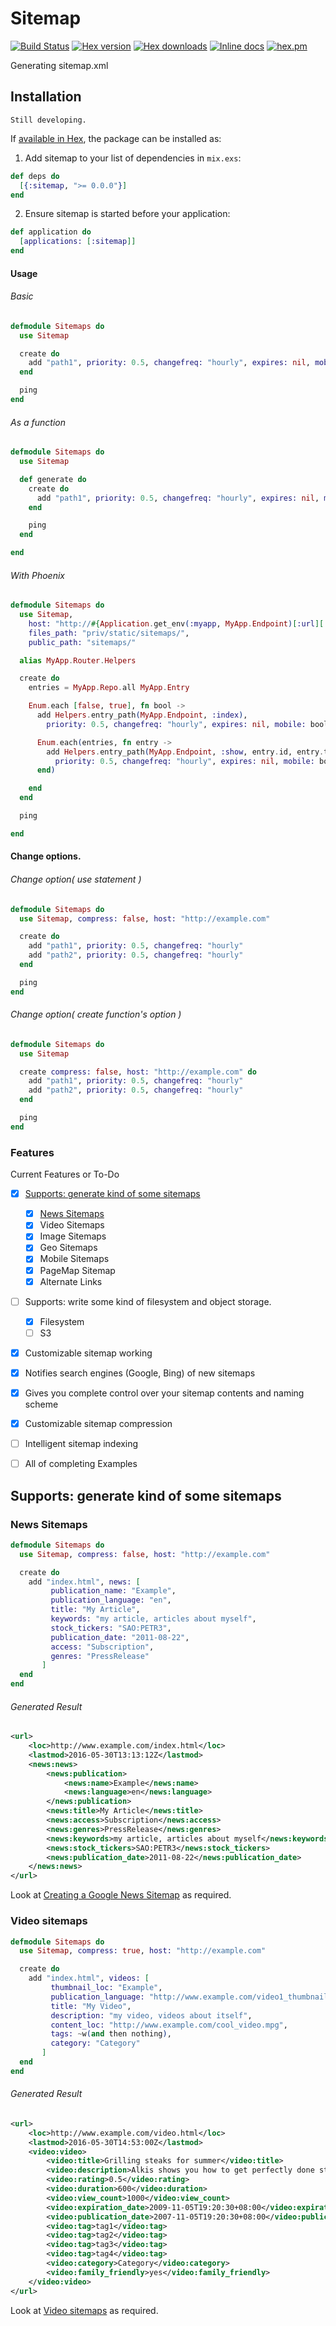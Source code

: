 # Sitemap

[![Build Status](http://img.shields.io/travis/ikeikeikeike/sitemap.svg?style=flat-square)](http://travis-ci.org/ikeikeikeike/sitemap)
[![Hex version](https://img.shields.io/hexpm/v/sitemap.svg "Hex version")](https://hex.pm/packages/sitemap)
[![Hex downloads](https://img.shields.io/hexpm/dt/sitemap.svg "Hex downloads")](https://hex.pm/packages/sitemap)
[![Inline docs](https://inch-ci.org/github/ikeikeikeike/sitemap.svg)](http://inch-ci.org/github/ikeikeikeike/sitemap)
[![hex.pm](https://img.shields.io/hexpm/l/ltsv.svg)](https://github.com/ikeikeikeike/sitemap/blob/master/LICENSE)


Generating sitemap.xml


## Installation

`Still developing.`

If [available in Hex](https://hex.pm/docs/publish), the package can be installed as:

  1. Add sitemap to your list of dependencies in `mix.exs`:

  ```elixir
  def deps do
    [{:sitemap, ">= 0.0.0"}]
  end
  ```

  2. Ensure sitemap is started before your application:

  ```elixir
  def application do
    [applications: [:sitemap]]
  end
  ```

#### Usage

###### Basic

```elixir
defmodule Sitemaps do
  use Sitemap

  create do
    add "path1", priority: 0.5, changefreq: "hourly", expires: nil, mobile: true
  end

  ping
end
```

###### As a function

```elixir
defmodule Sitemaps do
  use Sitemap

  def generate do
    create do
      add "path1", priority: 0.5, changefreq: "hourly", expires: nil, mobile: true
    end

    ping
  end

end
```

###### With Phoenix

```elixir
defmodule Sitemaps do
  use Sitemap,
    host: "http://#{Application.get_env(:myapp, MyApp.Endpoint)[:url][:host]}",
    files_path: "priv/static/sitemaps/",
    public_path: "sitemaps/"

  alias MyApp.Router.Helpers

  create do
    entries = MyApp.Repo.all MyApp.Entry

    Enum.each [false, true], fn bool ->
      add Helpers.entry_path(MyApp.Endpoint, :index),
        priority: 0.5, changefreq: "hourly", expires: nil, mobile: bool

      Enum.each(entries, fn entry ->
        add Helpers.entry_path(MyApp.Endpoint, :show, entry.id, entry.title),
          priority: 0.5, changefreq: "hourly", expires: nil, mobile: bool
      end)

    end
  end

  ping

end
```

#### Change options.


###### Change option( use statement )

```elixir
defmodule Sitemaps do
  use Sitemap, compress: false, host: "http://example.com"

  create do
    add "path1", priority: 0.5, changefreq: "hourly"
    add "path2", priority: 0.5, changefreq: "hourly"
  end

  ping
end
```

###### Change option( create function's option )


```elixir
defmodule Sitemaps do
  use Sitemap

  create compress: false, host: "http://example.com" do
    add "path1", priority: 0.5, changefreq: "hourly"
    add "path2", priority: 0.5, changefreq: "hourly"
  end

  ping
end
```

### Features

Current Features or To-Do

- [x] [Supports: generate kind of some sitemaps](#supports-generate-kind-of-some-sitemaps)
  - [x] [News Sitemaps](#news-sitemaps)
  - [x] Video Sitemaps
  - [x] Image Sitemaps
  - [x] Geo Sitemaps
  - [x] Mobile Sitemaps
  - [x] PageMap Sitemap
  - [x] Alternate Links
- [ ] Supports: write some kind of filesystem and object storage.
  - [x] Filesystem
  - [ ] S3
- [x] Customizable sitemap working
- [x] Notifies search engines (Google, Bing) of new sitemaps
- [x] Gives you complete control over your sitemap contents and naming scheme
- [x] Customizable sitemap compression
- [ ] Intelligent sitemap indexing
- [ ] All of completing Examples



## Supports: generate kind of some sitemaps


### News Sitemaps

```elixir
defmodule Sitemaps do
  use Sitemap, compress: false, host: "http://example.com"

  create do
    add "index.html", news: [
         publication_name: "Example",
         publication_language: "en",
         title: "My Article",
         keywords: "my article, articles about myself",
         stock_tickers: "SAO:PETR3",
         publication_date: "2011-08-22",
         access: "Subscription",
         genres: "PressRelease"
       ]
  end
end
```

###### Generated Result

```xml
<url>
	<loc>http://www.example.com/index.html</loc>
	<lastmod>2016-05-30T13:13:12Z</lastmod>
	<news:news>
		<news:publication>
			<news:name>Example</news:name>
			<news:language>en</news:language>
		</news:publication>
		<news:title>My Article</news:title>
		<news:access>Subscription</news:access>
		<news:genres>PressRelease</news:genres>
		<news:keywords>my article, articles about myself</news:keywords>
		<news:stock_tickers>SAO:PETR3</news:stock_tickers>
		<news:publication_date>2011-08-22</news:publication_date>
	</news:news>
</url>
```

Look at [Creating a Google News Sitemap](https://support.google.com/news/publisher/answer/74288) as required.

### Video sitemaps

```elixir
defmodule Sitemaps do
  use Sitemap, compress: true, host: "http://example.com"

  create do
    add "index.html", videos: [
         thumbnail_loc: "Example",
         publication_language: "http://www.example.com/video1_thumbnail.png",
         title: "My Video",
         description: "my video, videos about itself",
         content_loc: "http://www.example.com/cool_video.mpg",
         tags: ~w(and then nothing),
         category: "Category"
       ]
  end
end

```

###### Generated Result

```xml
<url>
    <loc>http://www.example.com/video.html</loc>
    <lastmod>2016-05-30T14:53:00Z</lastmod>
    <video:video>
        <video:title>Grilling steaks for summer</video:title>
        <video:description>Alkis shows you how to get perfectly done steaks every time</video:description>
        <video:rating>0.5</video:rating>
        <video:duration>600</video:duration>
        <video:view_count>1000</video:view_count>
        <video:expiration_date>2009-11-05T19:20:30+08:00</video:expiration_date>
        <video:publication_date>2007-11-05T19:20:30+08:00</video:publication_date>
        <video:tag>tag1</video:tag>
        <video:tag>tag2</video:tag>
        <video:tag>tag3</video:tag>
        <video:tag>tag4</video:tag>
        <video:category>Category</video:category>
        <video:family_friendly>yes</video:family_friendly>
    </video:video>
</url>
```

Look at [Video sitemaps](https://support.google.com/webmasters/answer/80471) as required.
